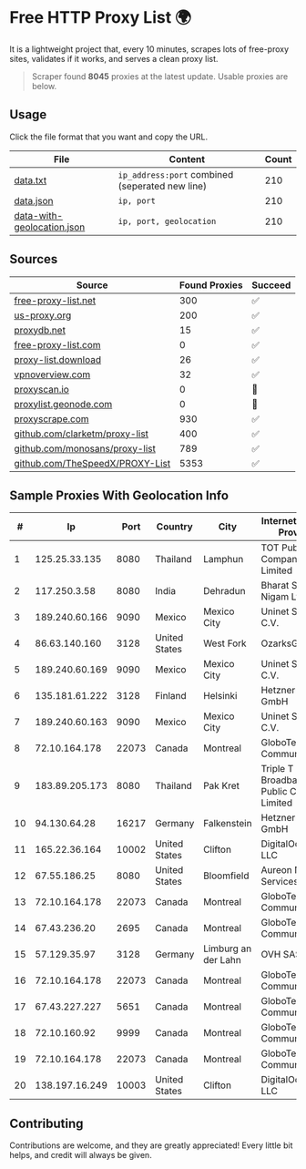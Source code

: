
# Free HTTP Proxy List 🌍

It is a lightweight project that, every 10 minutes, scrapes lots of free-proxy sites, validates if it works, and serves a clean proxy list.


> Scraper found **8045** proxies at the latest update. Usable proxies are below.

## Usage

Click the file format that you want and copy the URL.


|File|Content|Count|
|----|-------|-----|
|[data.txt](https://raw.githubusercontent.com/themiralay/Proxy-List-World/master/data.txt)|`ip_address:port` combined (seperated new line)|210|
|[data.json](https://raw.githubusercontent.com/themiralay/Proxy-List-World/master/data.json)|`ip, port`|210|
|[data-with-geolocation.json](https://raw.githubusercontent.com/themiralay/Proxy-List-World/master/data-with-geolocation.json)|`ip, port, geolocation`|210|

## Sources

|Source|Found Proxies|Succeed|
|------|-------------|-------|
|[free-proxy-list.net](https://free-proxy-list.net)|300|✅|
|[us-proxy.org](https://www.us-proxy.org)|200|✅|
|[proxydb.net](http://proxydb.net)|15|✅|
|[free-proxy-list.com](https://free-proxy-list.com/?page=&port=&type%5B%5D=http&type%5B%5D=https&up_time=0&search=Search)|0|✅|
|[proxy-list.download](https://www.proxy-list.download/HTTP)|26|✅|
|[vpnoverview.com](https://vpnoverview.com/privacy/anonymous-browsing/free-proxy-servers)|32|✅|
|[proxyscan.io](https://www.proxyscan.io)|0|🚫|
|[proxylist.geonode.com](https://proxylist.geonode.com/api/proxy-list?limit=300&page=1&sort_by=lastChecked&sort_type=desc&protocols=http,https)|0|🚫|
|[proxyscrape.com](https://api.proxyscrape.com/v2/?request=displayproxies&protocol=http&timeout=10000&country=all&ssl=all&anonymity=all)|930|✅|
|[github.com/clarketm/proxy-list](https://raw.githubusercontent.com/clarketm/proxy-list/master/proxy-list-raw.txt)|400|✅|
|[github.com/monosans/proxy-list](https://raw.githubusercontent.com/monosans/proxy-list/main/proxies/http.txt)|789|✅|
|[github.com/TheSpeedX/PROXY-List](https://raw.githubusercontent.com/TheSpeedX/PROXY-List/master/http.txt)|5353|✅|


## Sample Proxies With Geolocation Info

|#|Ip|Port|Country|City|Internet Service Provider|
|-|--|----|-------|----|-------------------------|
|1|125.25.33.135|8080|Thailand|Lamphun|TOT Public Company Limited|
|2|117.250.3.58|8080|India|Dehradun|Bharat Sanchar Nigam Ltd|
|3|189.240.60.166|9090|Mexico|Mexico City|Uninet S.A. de C.V.|
|4|86.63.140.160|3128|United States|West Fork|OzarksGo, LLC|
|5|189.240.60.169|9090|Mexico|Mexico City|Uninet S.A. de C.V.|
|6|135.181.61.222|3128|Finland|Helsinki|Hetzner Online GmbH|
|7|189.240.60.163|9090|Mexico|Mexico City|Uninet S.A. de C.V.|
|8|72.10.164.178|22073|Canada|Montreal|GloboTech Communications|
|9|183.89.205.173|8080|Thailand|Pak Kret|Triple T Broadband Public Company Limited|
|10|94.130.64.28|16217|Germany|Falkenstein|Hetzner Online GmbH|
|11|165.22.36.164|10002|United States|Clifton|DigitalOcean, LLC|
|12|67.55.186.25|8080|United States|Bloomfield|Aureon Network Services|
|13|72.10.164.178|22073|Canada|Montreal|GloboTech Communications|
|14|67.43.236.20|2695|Canada|Montreal|GloboTech Communications|
|15|57.129.35.97|3128|Germany|Limburg an der Lahn|OVH SAS|
|16|72.10.164.178|22073|Canada|Montreal|GloboTech Communications|
|17|67.43.227.227|5651|Canada|Montreal|GloboTech Communications|
|18|72.10.160.92|9999|Canada|Montreal|GloboTech Communications|
|19|72.10.164.178|22073|Canada|Montreal|GloboTech Communications|
|20|138.197.16.249|10003|United States|Clifton|DigitalOcean, LLC|



## Contributing

Contributions are welcome, and they are greatly appreciated! Every
little bit helps, and credit will always be given.

